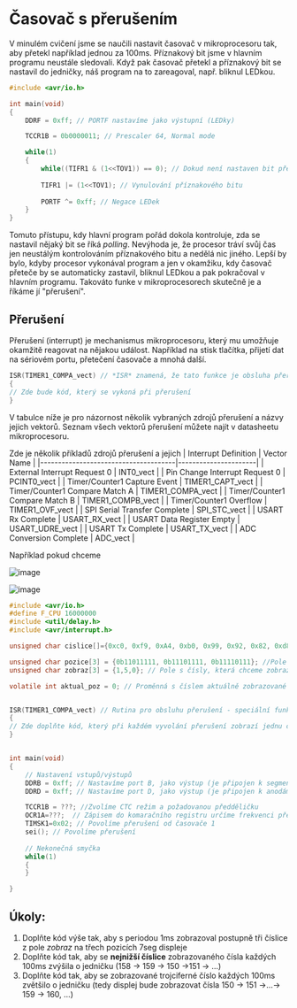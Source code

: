 # Časovač s přerušením

V minulém cvičení jsme se naučili nastavit časovač v mikroprocesoru tak, aby přetekl například jednou za 100ms. Příznakový bit jsme v hlavním programu neustále sledovali. Když pak časovač přetekl a příznakový bit se nastavil do jedničky, náš program na to zareagoval, např. bliknul LEDkou.

```c
#include <avr/io.h>

int main(void)
{
	DDRF = 0xff; // PORTF nastavíme jako výstupní (LEDky)

	TCCR1B = 0b0000011; // Prescaler 64, Normal mode

	while(1)
	{
		while((TIFR1 & (1<<TOV1)) == 0); // Dokud není nastaven bit přetečení časovače, nedělej nic
		
		TIFR1 |= (1<<TOV1); // Vynulování příznakového bitu
		
		PORTF ^= 0xff; // Negace LEDek
	}
}
```

Tomuto přístupu, kdy hlavní program pořád dokola kontroluje, zda se nastavil nějaký bit se říká *polling*. Nevýhoda je, že procesor tráví svůj čas jen neustálým kontrolováním příznakového bitu a nedělá nic jiného. Lepší by bylo, kdyby procesor vykonával program a jen v okamžiku, kdy časovač přeteče by se automaticky zastavil, bliknul LEDkou a pak pokračoval v hlavním programu. Takováto funke v mikroprocesorech skutečně je a říkáme jí "přerušení".

## Přerušení
Přerušení (interrupt) je mechanismus mikroprocesoru, který mu umožňuje okamžitě reagovat na nějakou událost. Například na stisk tlačítka, přijetí dat na sériovém portu, přetečení časovače a mnohá další.

```C
ISR(TIMER1_COMPA_vect) // *ISR* znamená, že tato funkce je obsluha přerušení (interrupt routine). *TIMER1_COMPA_vect* znamená, že tato funkce se vykoná při přerušení od Timeru1 při detekci shody s komparačním registrem
{
// Zde bude kód, který se vykoná při přerušení
}
```

V tabulce níže je pro názornost několik vybraných zdrojů přerušení a názvy jejich vektorů. Seznam všech vektorů přerušení můžete najít v datasheetu mikroprocesoru.

Zde je několik příkladů zdrojů přerušení a jejich 
| Interrupt Definition                 | Vector Name          |
|--------------------------------------|----------------------|
| External Interrupt Request 0         | INT0_vect            |
| Pin Change Interrupt Request 0       | PCINT0_vect          |
| Timer/Counter1 Capture Event         | TIMER1_CAPT_vect     |
| Timer/Counter1 Compare Match A       | TIMER1_COMPA_vect    |
| Timer/Counter1 Compare Match B       | TIMER1_COMPB_vect    |
| Timer/Counter1 Overflow              | TIMER1_OVF_vect      |
| SPI Serial Transfer Complete         | SPI_STC_vect         |
| USART Rx Complete                    | USART_RX_vect        |
| USART Data Register Empty            | USART_UDRE_vect      |
| USART Tx Complete                    | USART_TX_vect        |
| ADC Conversion Complete              | ADC_vect             |


Například pokud chceme 

![image](https://github.com/user-attachments/assets/bba2d83e-c752-4c72-a31f-fc065e720727)


![image](https://github.com/user-attachments/assets/d318174c-cbe7-4fe9-9a21-7af3dff00903)


```C
#include <avr/io.h>
#define F_CPU 16000000
#include <util/delay.h>
#include <avr/interrupt.h>

unsigned char cislice[]={0xc0, 0xf9, 0xA4, 0xb0, 0x99, 0x92, 0x82, 0xd8, 0x80, 0x90, 0x88, 0x83, 0xc6, 0xA1, 0x86, 0x8e};

unsigned char pozice[3] = {0b11011111, 0b11101111, 0b11110111}; //Pole s hodnotami pro port D, které zapnou anodu dané pozice
unsigned char zobraz[3] = {1,5,0}; // Pole s čísly, která chceme zobrazovat

volatile int aktual_poz = 0; // Proměnná s číslem aktuálně zobrazované pozice. Protože do ní zapisujeme během přerušení, musíme použít typ *volatile*


ISR(TIMER1_COMPA_vect) // Rutina pro obsluhu přerušení - speciální funkce, která se vykoná při přerušení
{
// Zde doplňte kód, který při každém vyvolání přerušení zobrazí jednu číslici
}


int main(void)
{
	// Nastavení vstupů/výstupů
	DDRB = 0xff; // Nastavíme port B, jako výstup (je připojen k segmentům displeje)
	DDRD = 0xff; // Nastavíme port D, jako výstup (je připojen k anodám, řídí, která číslice je aktivní)

	TCCR1B = ???; //Zvolíme CTC režim a požadovanou předděličku
	OCR1A=???;	// Zápisem do komaračního registru určíme frekvenci přetečení ćítače
	TIMSK1=0x02; // Povolíme přerušení od časovače 1
	sei(); // Povolíme přerušení
	
	// Nekonečná smyčka
	while(1)
	{
	}

}
```

## Úkoly:
1. Doplňte kód výše tak, aby s periodou 1ms zobrazoval postupně tři číslice z pole *zobraz* na třech pozicích 7seg displeje
2. Doplňte kód tak, aby se **nejnižší číslice** zobrazovaného čísla každých 100ms zvýšila o jedničku (158 -> 159 -> 150 ->151 -> ...) 
3. Doplňte kód tak, aby se zobrazované trojciferné číslo každých 100ms zvětšilo o jedničku (tedy displej bude zobrazovat čísla 150 -> 151 ->...-> 159 -> 160, ...)


